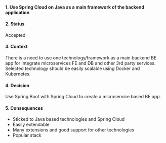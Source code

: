 #### 1. Use Spring Cloud on Java as a main framework of the backend application

#### 2. Status 
Accepted

#### 3. Context 
There is a need to use one technology/framework as a main backend BE app for integrate microservices FE and DB and other 3rd party services.
Selected technology should be easily scalable using Docker and Kubernetes.

#### 4. Decision 
Use Spring Boot with Spring Cloud to create a microservice based BE app.

#### 5. Consequences 
- Sticked to Java based technologies and Spring Cloud
- Easily extendable
- Many extensions and good support for other technologies
- Popular stack
